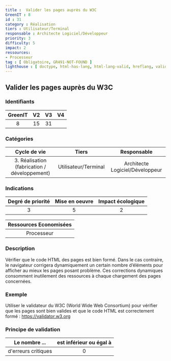 ```yaml
---
title :  Valider les pages auprès du W3C
GreenIT : 8
id : 31
category : Réalisation
tiers : Utilisateur/Terminal
responsable : Architecte Logiciel/Développeur
priority: 3
difficulty: 5
impact: 2
ressources:
- Processeur
tag : [ Obligatoire, GR491-NOT-FOUND ]
lighthouse : [ doctype, html-has-lang, html-lang-valid, hreflang, valid-lang ]
---
```


## Valider les pages auprès du W3C

### Identifiants

| GreenIT |  V2  |  V3  |  V4  |
|:-------:|:----:|:----:|:----:|
|  8    | 15  | 31  |      |

### Catégories

| Cycle de vie |  Tiers  |  Responsable  |
|:---------:|:----:|:----:|
| 3. Réalisation (fabrication / développement) | Utilisateur/Terminal | Architecte Logiciel/Développeur |

### Indications

| Degré de priorité |      Mise en oeuvre       |  Impact écologique    |
|:-------------------:|:-------------------------:|:---------------------:|
| 3 | 5 | 2 |

|Ressources Economisées                                      |
|:----------------------------------------------------------:|
|  Processeur  |

### Description

Vérifier que le code HTML des pages est bien formé. Dans le cas contraire, le navigateur corrigera dynamiquement un certain nombre d’éléments pour afficher au mieux les pages posant problème.
Ces corrections dynamiques consomment inutilement des ressources à chaque chargement des pages concernées.

### Exemple

Utiliser le validateur du W3C (World Wide Web Consortium) pour vérifier que les pages sont bien valides et que le code HTML est correctement formé :
https://validator.w3.org

### Principe de validation

| Le nombre ...     | est inférieur ou égal à   |  
|-------------------|:-------------------------:|
| d'erreurs critiques  | 0  |
